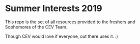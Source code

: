# Summer Interests 2019
This repo is the set of all resources provided to the freshers and Sophomores of the CEV Team. 

Though CEV would love if everyone, out there uses it. :)
